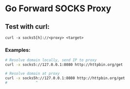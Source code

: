 # Go Forward SOCKS Proxy

## Test with curl:
`curl -x socks5[h]://<proxy> <target>`

### Examples:
```sh
# Resolve domain locally, send IP to proxy
curl -x socks5://127.0.0.1:8080 http://httpbin.org/get

# Resolve domain at proxy
curl -x socks5h://127.0.0.1:8080 http://httpbin.org/get
#             ^ 
```


